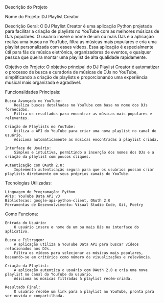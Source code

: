 Descrição do Projeto

Nome do Projeto: DJ Playlist Creator

Descrição Geral:
O DJ Playlist Creator é uma aplicação Python projetada para facilitar a criação de playlists no YouTube com as melhores músicas de DJs populares. O usuário insere o nome de um ou mais DJs e a aplicação realiza uma busca no YouTube, filtra as músicas mais populares e cria uma playlist personalizada com esses vídeos. Essa aplicação é especialmente útil para fãs de música eletrônica, organizadores de eventos, e qualquer pessoa que queira montar uma playlist de alta qualidade rapidamente.

Objetivo do Projeto:
O objetivo principal do DJ Playlist Creator é automatizar o processo de busca e curadoria de músicas de DJs no YouTube, simplificando a criação de playlists e proporcionando uma experiência musical mais organizada e agradável.

Funcionalidades Principais:

    Busca Avançada no YouTube:
        Realiza buscas detalhadas no YouTube com base no nome dos DJs fornecidos.
        Filtra os resultados para encontrar as músicas mais populares e relevantes.

    Criação de Playlists no YouTube:
        Utiliza a API do YouTube para criar uma nova playlist no canal do usuário.
        Adiciona automaticamente as músicas encontradas à playlist criada.

    Interface de Usuário:
        Simples e intuitiva, permitindo a inserção dos nomes dos DJs e a criação da playlist com poucos cliques.

    Autenticação com OAuth 2.0:
        Implementa autenticação segura para que os usuários possam criar playlists diretamente em seus próprios canais do YouTube.

Tecnologias Utilizadas:

    Linguagem de Programação: Python
    APIs: YouTube Data API v3
    Bibliotecas: google-api-python-client, OAuth 2.0
    Ferramentas de Desenvolvimento: Visual Studio Code, Git, Poetry

Como Funciona:

    Entrada do Usuário:
        O usuário insere o nome de um ou mais DJs na interface do aplicativo.

    Busca e Filtragem:
        A aplicação utiliza a YouTube Data API para buscar vídeos relacionados aos DJs.
        Filtra os vídeos para selecionar as músicas mais populares, baseando-se em critérios como número de visualizações e relevância.

    Criação da Playlist:
        A aplicação autentica o usuário com OAuth 2.0 e cria uma nova playlist no canal do YouTube do usuário.
        Adiciona as músicas filtradas à playlist recém-criada.

    Resultado Final:
        O usuário recebe um link para a playlist no YouTube, pronta para ser ouvida e compartilhada.
